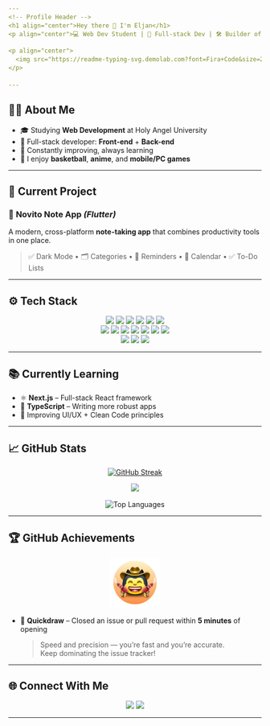 ```yaml
---
<!-- Profile Header -->
<h1 align="center">Hey there 👋 I'm Eljan</h1>
<p align="center">💻 Web Dev Student | 🧠 Full-stack Dev | 🛠️ Builder of Things | 🎮 Gamer</p>

<p align="center">
  <img src="https://readme-typing-svg.demolab.com?font=Fira+Code&size=22&pause=1000&center=true&vCenter=true&width=435&lines=Web+Dev+Student+%F0%9F%93%9A;Passionate+about+Tech+%F0%9F%94%A5;Always+Learning+%F0%9F%93%96;Let%27s+Build+Something+Cool!+%F0%9F%9A%80" alt="Typing SVG" />
</p>

---
```


## 👨‍💻 About Me

- 🎓 Studying **Web Development** at Holy Angel University  
- 🔧 Full-stack developer: **Front-end** + **Back-end**  
- 🧠 Constantly improving, always learning  
- 🏀 I enjoy **basketball**, **anime**, and **mobile/PC games**

---

## 🚧 Current Project

### 📝 **Novito Note App** *(Flutter)*
A modern, cross-platform **note-taking app** that combines productivity tools in one place.

> ✅ Dark Mode • 🗂️ Categories • 🔔 Reminders • 📅 Calendar • ✅ To-Do Lists

---

## ⚙️ Tech Stack

<p align="center">
  <img src="https://img.shields.io/badge/HTML5-E34F26?style=flat-square&logo=html5&logoColor=white"/>
  <img src="https://img.shields.io/badge/CSS3-1572B6?style=flat-square&logo=css3&logoColor=white"/>
  <img src="https://img.shields.io/badge/JavaScript-F7DF1E?style=flat-square&logo=javascript&logoColor=black"/>
  <img src="https://img.shields.io/badge/TypeScript-3178C6?style=flat-square&logo=typescript&logoColor=white"/>
  <img src="https://img.shields.io/badge/Dart-0175C2?style=flat-square&logo=dart&logoColor=white"/>
  <img src="https://img.shields.io/badge/Flutter-02569B?style=flat-square&logo=flutter&logoColor=white"/>
  <br/>
  <img src="https://img.shields.io/badge/Angular-DD0031?style=flat-square&logo=angular&logoColor=white"/>
  <img src="https://img.shields.io/badge/Next.js-000000?style=flat-square&logo=next.js&logoColor=white"/>
  <img src="https://img.shields.io/badge/Node.js-339933?style=flat-square&logo=node.js&logoColor=white"/>
  <img src="https://img.shields.io/badge/MySQL-4479A1?style=flat-square&logo=mysql&logoColor=white"/>
  <img src="https://img.shields.io/badge/MongoDB-4ea94b?style=flat-square&logo=mongodb&logoColor=white"/>
  <img src="https://img.shields.io/badge/Firebase-FFCA28?style=flat-square&logo=firebase&logoColor=black"/>
  <img src="https://img.shields.io/badge/Netlify-00C7B7?style=flat-square&logo=netlify&logoColor=white"/>
  <br/>
  <img src="https://img.shields.io/badge/Git-F05033?style=flat-square&logo=git&logoColor=white"/>
  <img src="https://img.shields.io/badge/GitHub-181717?style=flat-square&logo=github&logoColor=white"/>
  <img src="https://img.shields.io/badge/Notion-000000?style=flat-square&logo=notion&logoColor=white"/>
</p>

---

## 📚 Currently Learning

- ⚛️ **Next.js** – Full-stack React framework  
- 🧠 **TypeScript** – Writing more robust apps  
- 🎨 Improving UI/UX + Clean Code principles

---

## 📈 GitHub Stats
<p align="center">
  <a href="https://git.io/streak-stats"><img src="https://streak-stats.demolab.com?user=eljan123&theme=dark&date_format=M%20j%5B%2C%20Y%5D" alt="GitHub Streak" /></a>
</p>
<p align="center">
  <picture>
  <source
    srcset="https://github-readme-stats.vercel.app/api?username=eljan123&show_icons=true&theme=dark"
    media="(prefers-color-scheme: dark)"
  />
  <img src="https://github-readme-stats.vercel.app/api?username=eljan123&show_icons=true" />
</picture>
</p>

<p align="center">
  <img src="https://github-readme-stats.vercel.app/api/top-langs/?username=eljan123&layout=donut" alt="Top Languages">
</p>



---

## 🏆 GitHub Achievements

<p align="center">
  <img src="https://github.com/Schweinepriester/github-profile-achievements/blob/main/images/quickdraw-default.png?raw=true" width="100" alt="Quickdraw badge"/>
</p>

- 🏹 **Quickdraw** – Closed an issue or pull request within **5 minutes** of opening  
  > Speed and precision — you’re fast and you’re accurate.  
  > Keep dominating the issue tracker!

---

## 🌐 Connect With Me

<p align="center">
  <a href="https://www.linkedin.com/in/eljan-pamintuan-6149641a0/"><img src="https://img.shields.io/badge/LinkedIn-0077B5?style=flat-square&logo=linkedin&logoColor=white"/></a>
  <a href="https://github.com/eljan123"><img src="https://img.shields.io/badge/GitHub-181717?style=flat-square&logo=github&logoColor=white"/></a>
</p>

---
